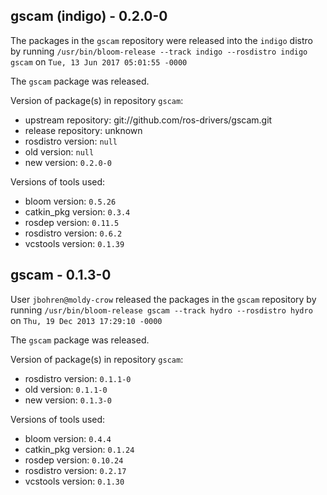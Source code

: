 ## gscam (indigo) - 0.2.0-0

The packages in the `gscam` repository were released into the `indigo` distro by running `/usr/bin/bloom-release --track indigo --rosdistro indigo gscam` on `Tue, 13 Jun 2017 05:01:55 -0000`

The `gscam` package was released.

Version of package(s) in repository `gscam`:

- upstream repository: git://github.com/ros-drivers/gscam.git
- release repository: unknown
- rosdistro version: `null`
- old version: `null`
- new version: `0.2.0-0`

Versions of tools used:

- bloom version: `0.5.26`
- catkin_pkg version: `0.3.4`
- rosdep version: `0.11.5`
- rosdistro version: `0.6.2`
- vcstools version: `0.1.39`


## gscam - 0.1.3-0

User `jbohren@moldy-crow` released the packages in the `gscam` repository by running `/usr/bin/bloom-release gscam --track hydro --rosdistro hydro` on `Thu, 19 Dec 2013 17:29:10 -0000`

The `gscam` package was released.

Version of package(s) in repository `gscam`:
- rosdistro version: `0.1.1-0`
- old version: `0.1.1-0`
- new version: `0.1.3-0`

Versions of tools used:
- bloom version: `0.4.4`
- catkin_pkg version: `0.1.24`
- rosdep version: `0.10.24`
- rosdistro version: `0.2.17`
- vcstools version: `0.1.30`


